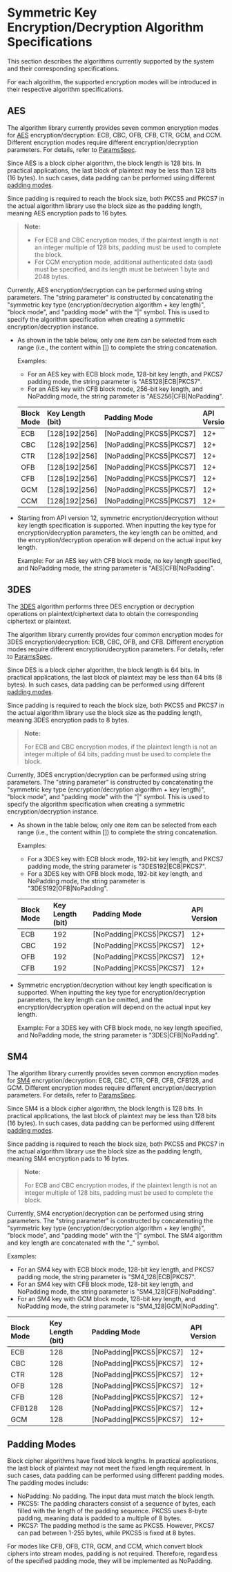 # Symmetric Key Encryption/Decryption Algorithm Specifications

This section describes the algorithms currently supported by the system and their corresponding specifications.

For each algorithm, the supported encryption modes will be introduced in their respective algorithm specifications.

## AES

The algorithm library currently provides seven common encryption modes for [AES](./cj-crypto-sym-key-generation-conversion-spec.md#aes) encryption/decryption: ECB, CBC, OFB, CFB, CTR, GCM, and CCM. Different encryption modes require different encryption/decryption parameters. For details, refer to [ParamsSpec](../../../../API_Reference/source_en/CryptoArchitectureKit/cj-apis-crypto.md#interface-paramsspec).

Since AES is a block cipher algorithm, the block length is 128 bits. In practical applications, the last block of plaintext may be less than 128 bits (16 bytes). In such cases, data padding can be performed using different [padding modes](#padding-modes).

Since padding is required to reach the block size, both PKCS5 and PKCS7 in the actual algorithm library use the block size as the padding length, meaning AES encryption pads to 16 bytes.

> **Note:**
>
> - For ECB and CBC encryption modes, if the plaintext length is not an integer multiple of 128 bits, padding must be used to complete the block.
> - For CCM encryption mode, additional authenticated data (aad) must be specified, and its length must be between 1 byte and 2048 bytes.

Currently, AES encryption/decryption can be performed using string parameters. The "string parameter" is constructed by concatenating the "symmetric key type (encryption/decryption algorithm + key length)", "block mode", and "padding mode" with the "|" symbol. This is used to specify the algorithm specification when creating a symmetric encryption/decryption instance.

- As shown in the table below, only one item can be selected from each range (i.e., the content within []) to complete the string concatenation.

  Examples:
  
    - For an AES key with ECB block mode, 128-bit key length, and PKCS7 padding mode, the string parameter is "AES128|ECB|PKCS7".
    - For an AES key with CFB block mode, 256-bit key length, and NoPadding mode, the string parameter is "AES256|CFB|NoPadding".

  | Block Mode | Key Length (bit) | Padding Mode | API Version |
  | :-------- | :-------- | :-------- | :-------- |
  | ECB | [128\|192\|256] | [NoPadding\|PKCS5\|PKCS7] | 12+ |
  | CBC | [128\|192\|256] | [NoPadding\|PKCS5\|PKCS7] | 12+ |
  | CTR | [128\|192\|256] | [NoPadding\|PKCS5\|PKCS7] | 12+ |
  | OFB | [128\|192\|256] | [NoPadding\|PKCS5\|PKCS7] | 12+ |
  | CFB | [128\|192\|256] | [NoPadding\|PKCS5\|PKCS7] | 12+ |
  | GCM | [128\|192\|256] | [NoPadding\|PKCS5\|PKCS7] | 12+ |
  | CCM | [128\|192\|256] | [NoPadding\|PKCS5\|PKCS7] | 12+ |

- Starting from API version 12, symmetric encryption/decryption without key length specification is supported. When inputting the key type for encryption/decryption parameters, the key length can be omitted, and the encryption/decryption operation will depend on the actual input key length.

  Example: For an AES key with CFB block mode, no key length specified, and NoPadding mode, the string parameter is "AES|CFB|NoPadding".

## 3DES

The [3DES](./cj-crypto-sym-key-generation-conversion-spec.md#3des) algorithm performs three DES encryption or decryption operations on plaintext/ciphertext data to obtain the corresponding ciphertext or plaintext.

The algorithm library currently provides four common encryption modes for 3DES encryption/decryption: ECB, CBC, OFB, and CFB. Different encryption modes require different encryption/decryption parameters. For details, refer to [ParamsSpec](../../../../API_Reference/source_en/CryptoArchitectureKit/cj-apis-crypto.md#interface-paramsspec).

Since DES is a block cipher algorithm, the block length is 64 bits. In practical applications, the last block of plaintext may be less than 64 bits (8 bytes). In such cases, data padding can be performed using different [padding modes](#padding-modes).

Since padding is required to reach the block size, both PKCS5 and PKCS7 in the actual algorithm library use the block size as the padding length, meaning 3DES encryption pads to 8 bytes.

> **Note:**
>
> For ECB and CBC encryption modes, if the plaintext length is not an integer multiple of 64 bits, padding must be used to complete the block.

Currently, 3DES encryption/decryption can be performed using string parameters. The "string parameter" is constructed by concatenating the "symmetric key type (encryption/decryption algorithm + key length)", "block mode", and "padding mode" with the "|" symbol. This is used to specify the algorithm specification when creating a symmetric encryption/decryption instance.

- As shown in the table below, only one item can be selected from each range (i.e., the content within []) to complete the string concatenation.

  Examples:
  
    - For a 3DES key with ECB block mode, 192-bit key length, and PKCS7 padding mode, the string parameter is "3DES192|ECB|PKCS7".
    - For a 3DES key with OFB block mode, 192-bit key length, and NoPadding mode, the string parameter is "3DES192|OFB|NoPadding".

  | Block Mode | Key Length (bit) | Padding Mode | API Version |
  | :-------- | :-------- | :-------- | :-------- |
  | ECB | 192 | [NoPadding\|PKCS5\|PKCS7] | 12+ |
  | CBC | 192 | [NoPadding\|PKCS5\|PKCS7] | 12+ |
  | OFB | 192 | [NoPadding\|PKCS5\|PKCS7] | 12+ |
  | CFB | 192 | [NoPadding\|PKCS5\|PKCS7] | 12+ |

- Symmetric encryption/decryption without key length specification is supported. When inputting the key type for encryption/decryption parameters, the key length can be omitted, and the encryption/decryption operation will depend on the actual input key length.

  Example: For a 3DES key with CFB block mode, no key length specified, and NoPadding mode, the string parameter is "3DES|CFB|NoPadding".

## SM4

The algorithm library currently provides seven common encryption modes for [SM4](./cj-crypto-sym-key-generation-conversion-spec.md#sm4) encryption/decryption: ECB, CBC, CTR, OFB, CFB, CFB128, and GCM. Different encryption modes require different encryption/decryption parameters. For details, refer to [ParamsSpec](../../../../API_Reference/source_en/CryptoArchitectureKit/cj-apis-crypto.md#interface-paramsspec).

Since SM4 is a block cipher algorithm, the block length is 128 bits. In practical applications, the last block of plaintext may be less than 128 bits (16 bytes). In such cases, data padding can be performed using different [padding modes](#padding-modes).

Since padding is required to reach the block size, both PKCS5 and PKCS7 in the actual algorithm library use the block size as the padding length, meaning SM4 encryption pads to 16 bytes.

> **Note:**
>
> For ECB and CBC encryption modes, if the plaintext length is not an integer multiple of 128 bits, padding must be used to complete the block.

Currently, SM4 encryption/decryption can be performed using string parameters. The "string parameter" is constructed by concatenating the "symmetric key type (encryption/decryption algorithm + key length)", "block mode", and "padding mode" with the "|" symbol. The SM4 algorithm and key length are concatenated with the "_" symbol.

Examples:
  
- For an SM4 key with ECB block mode, 128-bit key length, and PKCS7 padding mode, the string parameter is "SM4_128|ECB|PKCS7".
- For an SM4 key with CFB block mode, 128-bit key length, and NoPadding mode, the string parameter is "SM4_128|CFB|NoPadding".
- For an SM4 key with GCM block mode, 128-bit key length, and NoPadding mode, the string parameter is "SM4_128|GCM|NoPadding".

| Block Mode | Key Length (bit) | Padding Mode | API Version |
| :-------- | :-------- | :-------- | :-------- |
| ECB | 128 | [NoPadding\|PKCS5\|PKCS7] | 12+ |
| CBC | 128 | [NoPadding\|PKCS5\|PKCS7] | 12+ |
| CTR | 128 | [NoPadding\|PKCS5\|PKCS7] | 12+ |
| OFB | 128 | [NoPadding\|PKCS5\|PKCS7] | 12+ |
| CFB | 128 | [NoPadding\|PKCS5\|PKCS7] | 12+ |
| CFB128 | 128 | [NoPadding\|PKCS5\|PKCS7] | 12+ |
| GCM | 128 | [NoPadding\|PKCS5\|PKCS7] | 12+ |

## Padding Modes

Block cipher algorithms have fixed block lengths. In practical applications, the last block of plaintext may not meet the fixed length requirement. In such cases, data padding can be performed using different padding modes. The padding modes include:

- NoPadding: No padding. The input data must match the block length.
- PKCS5: The padding characters consist of a sequence of bytes, each filled with the length of the padding sequence. PKCS5 uses 8-byte padding, meaning data is padded to a multiple of 8 bytes.
- PKCS7: The padding method is the same as PKCS5. However, PKCS7 can pad between 1-255 bytes, while PKCS5 is fixed at 8 bytes.

For modes like CFB, OFB, CTR, GCM, and CCM, which convert block ciphers into stream modes, padding is not required. Therefore, regardless of the specified padding mode, they will be implemented as NoPadding.